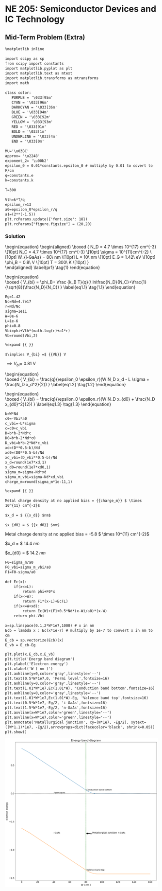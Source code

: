 
# NE 205: Semiconductor Devices and IC Technology

## Mid-Term Problem (Extra)


```sos
%matplotlib inline

import scipy as sp
from scipy import constants
import matplotlib.pyplot as plt
import matplotlib.text as mtext
import matplotlib.transforms as mtransforms
import math

class color:
   PURPLE = '\033[95m'
   CYAN = '\033[96m'
   DARKCYAN = '\033[36m'
   BLUE = '\033[94m'
   GREEN = '\033[92m'
   YELLOW = '\033[93m'
   RED = '\033[91m'
   BOLD = '\033[1m'
   UNDERLINE = '\033[4m'
   END = '\033[0m'
    
MU='\u03BC'    
approx= '\u2248'
exponent_2= '\u00b2'
epsilon_0 = 0.01*constants.epsilon_0 # multiply by 0.01 to covert to F/cm 
q=constants.e
k=constants.k

T=300

Vth=k*T/q
epsilon_r=13
a0=epsilon_0*epsilon_r/q
a1=(2**(-1.5))
plt.rcParams.update({'font.size': 18})
plt.rcParams["figure.figsize"] = (20,20)
```

### Solution

\begin{equation}
\begin{aligned}
        \boxed {
            N_D = 4.7 \times 10^{17} cm^{-3} \\[10pt]
            N_C = 4.7 \times 10^{17} cm^{-3} \\[10pt]
            \sigma =  10^{11}cm^{-2} \\[10pt]
            W_{i-GaAs} = 80\ nm \\[10pt]
            L = 10\ nm \\[10pt]
            E_G = 1.42\ eV \\[10pt]
            \phi_B = 0.8\ V \\[10pt]
            T = 300\ K \\[10pt]
         }  
        \end{aligned}
        \label{pr1}
    \tag{1}
\end{equation}

\begin{equation}  
  \boxed {
      V_{bi} = \phi_B+ \frac {k_B T}{q}(\ ln\frac{N_D}{N_C}+\frac{1}{\sqrt{8}}\frac{N_D}{N_C})
      }
\label{eq1.1}
\tag{1.1}
\end{equation}


```sos
Eg=1.42
Nc=Nd=4.7e17
r=Nd/Nc
sigma=1e11
W=8e-6
L=1e-6
phi=0.8
Vbi=phi+Vth*(math.log(r)+a1*r)
Vb=round(Vbi,2)
```


```sos
%expand {{ }}

$\implies V_{bi} =$ {{Vb}} V
```


$\implies V_{bi} =$ 0.81 V



\begin{equation}  
  \boxed {
      V_{bi} = \frac{q}{\epsilon_0 \epsilon_r}(W N_D x_d - L \sigma + \frac{N_D x_d^2}{2}) 
      }
\label{eq1.2}
\tag{1.2}
\end{equation}

\begin{equation}  
  \boxed {
      V_{bi} = \frac{q}{\epsilon_0 \epsilon_r}(W N_D x_{d0} + \frac{N_D x_{d0}^2}{2}) 
      }
\label{eq1.3}
\tag{1.3}
\end{equation}


```sos
b=W*Nd
c0=-Vbi*a0
c_vbi=-L*sigma
c=c0+c_vbi
D=b*b-2*Nd*c
D0=b*b-2*Nd*c0
D_vbi=b*b-2*Nd*c_vbi
xd=(D**0.5-b)/Nd
xd0=(D0**0.5-b)/Nd
xd_vbi=(D_vbi**0.5-b)/Nd
x_d=round(1e7*xd,1)
x_d0=round(1e7*xd0,1)
sigma_m=sigma-Nd*xd
sigma_m_vbi=sigma-Nd*xd_vbi
charge_m=round(sigma_m*1e-11,1)
```


```sos
%expand {{ }}

Metal charge density at no applied bias = {{charge_m}} $ \times 10^{11} cm^{-2}$

$x_d = $ {{x_d}} $nm$

$x_{d0} = $ {{x_d0}} $nm$
```


Metal charge density at no applied bias = -5.8 $ \times 10^{11} cm^{-2}$

$x_d = $ 14.4 $nm$

$x_{d0} = $ 14.2 $nm$




```sos
F0=sigma_m/a0
F0_vbi=sigma_m_vbi/a0
F1=F0-sigma/a0

def Ec(x):
    if(x<=L):
        return phi+F0*x
    if(x<=W):
        return F1*(x-L)+Ec(L)
    if(x<=W+xd):
        return Ec(W)+(F1+0.5*Nd*(x-W)/a0)*(x-W)
    return phi-Vbi

x=sp.linspace(0.1,2*W*1e7,1000) # x in nm
Ecb = lambda x : Ec(x*1e-7) # multiply by 1e-7 to convert x in nm to cm
E_cb = sp.vectorize(Ecb)(x)
E_vb = E_cb-Eg
```


```sos
plt.plot(x,E_cb,x,E_vb)
plt.title('Energy band diagram')
plt.ylabel('Electron energy')
plt.xlabel('W ( nm )')
plt.axhline(y=0,color='gray',linestyle='--')
plt.text(0.5*W*1e7,0, 'Fermi level',fontsize=16)
plt.axhline(y=0,color='gray',linestyle='--')
plt.text(1.01*W*1e7,Ec(1.01*W), 'Conduction band bottom',fontsize=16)
plt.axhline(y=0,color='gray',linestyle='--')
plt.text(1.01*W*1e7,Ec(1.01*W)-Eg, 'Valence band top',fontsize=16)
plt.text(0.5*W*1e7,-Eg/2, 'i-GaAs',fontsize=16)
plt.text(1.5*W*1e7,-Eg/2, 'n-GaAs',fontsize=16)
plt.axvline(x=W*1e7,color='green',linestyle='--')
plt.axvline(x=W*1e7,color='green',linestyle='--')
plt.annotate('Metallurgical junction', xy=(W*1e7, -Eg/2), xytext=((W*1.1)*1e7, -Eg/2),arrowprops=dict(facecolor='black', shrink=0.05))
plt.show()
```


![png](output_9_0.png)

